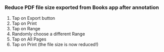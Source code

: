 ### Reduce PDF file size exported from Books app after annotation
1. Tap on Export button
2. Tap on Print
3. Tap on Range
4. Randomly choose a different Range
5. Tap on All Pages
6. Tap on Print (the file size is now reduced!)

